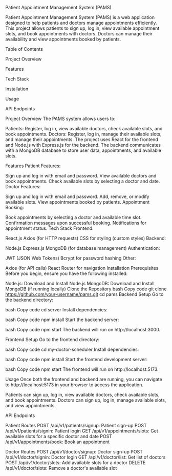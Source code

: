 Patient Appointment Management System (PAMS)

Patient Appointment Management System (PAMS) is a web application designed to help patients and doctors manage appointments efficiently. This project allows patients to sign up, log in, view available appointment slots, and book appointments with doctors. Doctors can manage their availability and view appointments booked by patients.

Table of Contents

Project Overview

Features

Tech Stack

Installation

Usage



API Endpoints




Project Overview
The PAMS system allows users to:

Patients: Register, log in, view available doctors, check available slots, and book appointments.
Doctors: Register, log in, manage their available slots, and manage their appointments.
The project uses React for the frontend and Node.js with Express.js for the backend. The backend communicates with a MongoDB database to store user data, appointments, and available slots.

Features
Patient Features:

Sign up and log in with email and password.
View available doctors and book appointments.
Check available slots by selecting a doctor and date.
Doctor Features:

Sign up and log in with email and password.
Add, remove, or modify available slots.
View appointments booked by patients.
Appointment Booking:

Book appointments by selecting a doctor and available time slot.
Confirmation messages upon successful booking.
Notifications for appointment status.
Tech Stack
Frontend:

React.js
Axios (for HTTP requests)
CSS for styling (custom styles)
Backend:

Node.js
Express.js
MongoDB (for database management)
Authentication:

JWT (JSON Web Tokens)
Bcrypt for password hashing
Other:

Axios (for API calls)
React Router for navigation
Installation
Prerequisites
Before you begin, ensure you have the following installed:

Node.js: Download and Install Node.js
MongoDB: Download and Install MongoDB (if running locally)
Clone the Repository
bash
Copy code
git clone https://github.com/your-username/pams.git
cd pams
Backend Setup
Go to the backend directory:

bash
Copy code
cd server
Install dependencies:

bash
Copy code
npm install
Start the backend server:

bash
Copy code
npm start
The backend will run on http://localhost:3000.

Frontend Setup
Go to the frontend directory:

bash
Copy code
cd my-doctor-scheduler
Install dependencies:

bash
Copy code
npm install
Start the frontend development server:

bash
Copy code
npm start
The frontend will run on http://localhost:5173.

Usage
Once both the frontend and backend are running, you can navigate to http://localhost:5173 in your browser to access the application.

Patients can sign up, log in, view available doctors, check available slots, and book appointments.
Doctors can sign up, log in, manage available slots, and view appointments.

API Endpoints

Patient Routes
POST /api/v1/patients/signup: Patient sign-up
POST /api/v1/patients/signin: Patient login
GET /api/v1/appointments/slots: Get available slots for a specific doctor and date
POST /api/v1/appointments/book: Book an appointment

Doctor Routes
POST /api/v1/doctor/signup: Doctor sign-up
POST /api/v1/doctor/signin: Doctor login
GET /api/v1/doctor/list: Get list of doctors
POST /api/v1/doctor/slots: Add available slots for a doctor
DELETE /api/v1/doctor/slots: Remove a doctor's available slot
